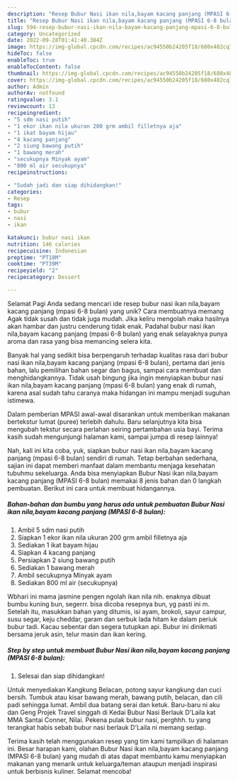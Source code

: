 ```yaml
---
description: "Resep Bubur Nasi ikan nila,bayam kacang panjang (MPASI 6-8 bulan) yang Enak, Mantap"
title: "Resep Bubur Nasi ikan nila,bayam kacang panjang (MPASI 6-8 bulan) yang Enak, Mantap"
slug: 594-resep-bubur-nasi-ikan-nila-bayam-kacang-panjang-mpasi-6-8-bulan-yang-enak-mantap
category: Uncategorized
date: 2022-09-28T01:41:40.384Z
image: https://img-global.cpcdn.com/recipes/ac94550b24205f18/680x482cq70/bubur-nasi-ikan-nilabayam-kacang-panjang-mpasi-6-8-bulan-foto-resep-utama.jpg
hideToc: false
enableToc: true
enableTocContent: false
thumbnail: https://img-global.cpcdn.com/recipes/ac94550b24205f18/680x482cq70/bubur-nasi-ikan-nilabayam-kacang-panjang-mpasi-6-8-bulan-foto-resep-utama.jpg
cover: https://img-global.cpcdn.com/recipes/ac94550b24205f18/680x482cq70/bubur-nasi-ikan-nilabayam-kacang-panjang-mpasi-6-8-bulan-foto-resep-utama.jpg
author: Admin
authorAv: notfound
ratingvalue: 3.1
reviewcount: 13
recipeingredient:
- "5 sdm nasi putih"
- "1 ekor ikan nila ukuran 200 grm ambil filletnya aja"
- "1 ikat bayam hijau"
- "4 kacang panjang"
- "2 siung bawang putih"
- "1 bawang merah"
- "secukupnya Minyak ayam"
- "800 ml air secukupnya"
recipeinstructions:

- "Sudah jadi dan siap dihidangkan!"
categories:
- Resep
tags:
- bubur
- nasi
- ikan

katakunci: bubur nasi ikan 
nutrition: 146 calories
recipecuisine: Indonesian
preptime: "PT18M"
cooktime: "PT39M"
recipeyield: "2"
recipecategory: Dessert

---
```



Selamat Pagi Anda sedang mencari ide resep bubur nasi ikan nila,bayam kacang panjang (mpasi 6-8 bulan) yang unik? Cara membuatnya memang Agak tidak susah dan tidak juga mudah. Jika keliru mengolah maka hasilnya akan hambar dan justru cenderung tidak enak. Padahal bubur nasi ikan nila,bayam kacang panjang (mpasi 6-8 bulan) yang enak selayaknya punya aroma dan rasa yang bisa memancing selera kita.


Banyak hal yang sedikit bisa berpengaruh terhadap kualitas rasa dari bubur nasi ikan nila,bayam kacang panjang (mpasi 6-8 bulan), pertama dari jenis bahan, lalu pemilihan bahan segar dan bagus, sampai cara membuat dan menghidangkannya. Tidak usah bingung jika ingin menyiapkan bubur nasi ikan nila,bayam kacang panjang (mpasi 6-8 bulan) yang enak di rumah, karena asal sudah tahu caranya maka hidangan ini mampu menjadi suguhan istimewa.

Dalam pemberian MPASI awal-awal disarankan untuk memberikan makanan bertekstur lumat (puree) terlebih dahulu. Baru selanjutnya kita bisa mengubah tekstur secara perlahan seiring pertambahan usia bayi. Terima kasih sudah mengunjungi halaman kami, sampai jumpa di resep lainnya!


Nah, kali ini kita coba, yuk, siapkan bubur nasi ikan nila,bayam kacang panjang (mpasi 6-8 bulan) sendiri di rumah. Tetap berbahan sederhana, sajian ini dapat memberi manfaat dalam membantu menjaga kesehatan tubuhmu sekeluarga. Anda bisa menyiapkan Bubur Nasi ikan nila,bayam kacang panjang (MPASI 6-8 bulan) memakai 8 jenis bahan dan 0 langkah pembuatan. Berikut ini cara untuk membuat hidangannya.

<!--inarticleads1-->

##### Bahan-bahan dan bumbu yang harus ada untuk pembuatan Bubur Nasi ikan nila,bayam kacang panjang (MPASI 6-8 bulan):

1. Ambil 5 sdm nasi putih
1. Siapkan 1 ekor ikan nila ukuran 200 grm ambil filletnya aja
1. Sediakan 1 ikat bayam hijau
1. Siapkan 4 kacang panjang
1. Persiapkan 2 siung bawang putih
1. Sediakan 1 bawang merah
1. Ambil secukupnya Minyak ayam
1. Sediakan 800 ml air (secukupnya)


Wbhari ini mama jasmine pengen ngolah ikan nila nih. enaknya dibuat bumbu kuning bun, segerrr. bisa dicoba resepnya bun, yg pasti ini m. Setelah itu, masukkan bahan yang ditumis, isi ayam, brokoli, sayur campur, susu segar, keju cheddar, garam dan serbuk lada hitam ke dalam periuk bubur tadi. Kacau sebentar dan segera tutupkan api. Bubur ini dinikmati bersama jeruk asin, telur masin dan ikan kering. 

<!--inarticleads2-->

##### Step by step untuk membuat Bubur Nasi ikan nila,bayam kacang panjang (MPASI 6-8 bulan):


1. Selesai dan siap dihidangkan!

Untuk menyediakan Kangkung Belacan, potong sayur kangkung dan cuci bersih. Tumbuk atau kisar bawang merah, bawang putih, belacan, dan cili padi sehingga lumat. Ambil dua batang serai dan ketuk. Baru-baru ni aku dan Geng Projek Travel singgah di Kedai Bubur Nasi Berlauk D&#39;Laila kat MMA Santai Conner, Nilai. Pekena pulak bubur nasi, perghhh. tu yang terangkat habis sebab bubur nasi berlauk D&#39;Laila ni memang sedap. 

Terima kasih telah menggunakan resep yang tim kami tampilkan di halaman ini. Besar harapan kami, olahan Bubur Nasi ikan nila,bayam kacang panjang (MPASI 6-8 bulan) yang mudah di atas dapat membantu kamu menyiapkan makanan yang menarik untuk keluarga/teman ataupun menjadi inspirasi untuk berbisnis kuliner. Selamat mencoba!
